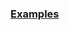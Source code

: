 
### [Examples](https://github.com/Mircea-MMXXI/azapy/blob/main/scripts/portfolios/Port_BTSD_examples.py)

```
